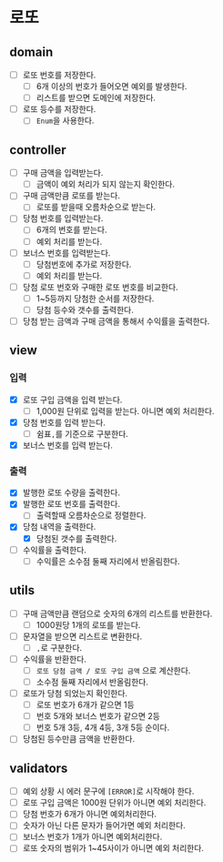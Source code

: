 # 로또

## domain

- [ ] 로또 번호를 저장한다.
    - [ ] 6개 이상의 번호가 들어오면 예외를 발생한다.
    - [ ] 리스트를 받으면 도메인에 저장한다.
- [ ] 로또 등수를 저장한다.
    - [ ] `Enum`을 사용한다.

## controller

- [ ] 구매 금액을 입력받는다.
    - [ ] 금액이 예외 처리가 되지 않는지 확인한다.
- [ ] 구매 금액만큼 로또를 받는다.
    - [ ] 로또를 받을때 오름차순으로 받는다.
- [ ] 당첨 번호를 입력받는다.
    - [ ] 6개의 번호를 받는다.
    - [ ] 예외 처리를 받는다.
- [ ] 보너스 번호를 입력받는다.
    - [ ] 당첨번호에 추가로 저장한다.
    - [ ] 예외 처리를 받는다.
- [ ] 당첨 로또 번호와 구매한 로또 번호를 비교한다.
    - [ ] 1~5등까지 당첨한 순서를 저장한다.
    - [ ] 당첨 등수와 갯수를 출력한다.
- [ ] 당첨 받는 금액과 구매 금액을 통해서 수익률을 출력한다.

## view

### 입력

- [x] 로또 구입 금액을 입력 받는다.
    - [ ] 1,000원 단위로 입력을 받는다. 아니면 예외 처리한다.
- [x] 당첨 번호를 입력 받는다.
    - [ ] 쉼표`,`를 기준으로 구분한다.
- [x] 보너스 번호를 입력 받는다.

### 출력

- [x] 발행한 로또 수량을 출력한다.
- [x] 발행한 로또 번호를 출력한다.
    - [ ] 출력할때 오름차순으로 정렬한다.
- [x] 당첨 내역을 출력한다.
    - [x] 당첨된 갯수를 출력한다.
- [ ] 수익률을 출력한다.
    - [ ] 수익률은 소수점 둘째 자리에서 반올림한다.

## utils

- [ ] 구매 금액만큼 랜덤으로 숫자의 6개의 리스트를 반환한다.
    - [ ] 1000원당 1개의 로또를 받는다.
- [ ] 문자열을 받으면 리스트로 변환한다.
    - [ ] `,`로 구분한다.
- [ ] 수익률을 반환한다.
    - [ ] `로또 당첨 금액 / 로또 구입 금액` 으로 계산한다.
    - [ ] 소수점 둘째 자리에서 반올림한다.
- [ ] 로또가 당첨 되었는지 확인한다.
    - [ ] 로또 번호가 6개가 같으면 1등
    - [ ] 번호 5개와 보너스 번호가 같으면 2등
    - [ ] 번호 5개 3등, 4개 4등, 3개 5등 순이다.
- [ ] 당첨된 등수만큼 금액을 반환한다.

## validators

- [ ] 예외 상황 시 에러 문구에 `[ERROR]`로 시작해야 한다.
- [ ] 로또 구입 금액은 1000원 단위가 아니면 예외 처리한다.
- [ ] 당첨 번호가 6개가 아니면 예외처리한다.
- [ ] 숫자가 아닌 다른 문자가 들어가면 예외 처리한다.
- [ ] 보너스 번호가 1개가 아니면 예외처리한다.
- [ ] 로또 숫자의 범위가 1~45사이가 아니면 예외 처리한다.